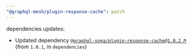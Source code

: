 ```yaml
---
"@graphql-mesh/plugin-response-cache": patch
---
```

dependencies updates:
  - Updated dependency [`@graphql-yoga/plugin-response-cache@1.0.2` ↗︎](https://www.npmjs.com/package/@graphql-yoga/plugin-response-cache/v/1.0.2) (from `1.0.1`, in `dependencies`)
